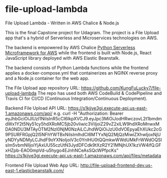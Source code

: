 # file-upload-lambda
File Upload Lambda - Written in AWS Chalice & Node.js

This is the final Capstone project for Udagram.
The project is a File Upload app that's a hybrid of Serverless and Microservices technologies on AWS.

The backend is empowered by AWS Chalice [Python Serverless Microframework for AWS](https://github.com/aws/chalice)
while the frontend is built with Node.js, React JavaScript library deployed with AWS Elastic Beanstalk.

The backend consists of Python Lambda functions while the frontend applies a docker-compose.yml
that containerizes an NGINX reverse proxy and a Node.js container for the web app.

The File Upload app repository URL:
https://github.com/KungFuLucky7/file-upload-lambda
The repo has used both AWS CodeBuild & CodePipeline and Travis CI for CI/CD (Continuous Integration/Continuous Deployment).

Backend File Upload API URL:
https://s1kjjye3gi.execute-api.us-east-1.amazonaws.com/api/
e.g. 
curl -H "Authorization: Bearer eyJhbGciOiJIUzI1NiIsInR5cCI6IkpXVCJ9.eyJpc3MiOiJodHRwczovL2t1bmdmdWx1Y2t5Ny51cy5hdXRoMC5jb20vIiwic3ViIjoiZ29vZ2xlLW9hdXRoMnwxMDA0NDU3MTAyOTM2NzI0NjM0NzAiLCJhdWQiOiJzU0dVOEpyaEhXUkc2cG9PSURFRGpjQ2l5NFhYWTBxNiIsImlhdCI6MTYxNjQ2MjQzMiwiZXhwIjoxNjUyNDYyNDMyLCJhdF9oYXNoIjoiV3c0YnlHU0tQQmkwWWdUMkFrWWdOQSIsIm5vbmNlIjoiYjAxUU55czUtN3JydDFCdk9tXzR2Y21MNjhUX1kzVW4ifQ.GFxHZpb-EAO0mpVd-u5hygo4EJnhNCeAsSQcWPfpcKs" \
https://s1kjjye3gi.execute-api.us-east-1.amazonaws.com/api/files/metadata

Frontend File Upload Web App URL:
http://file-upload-frontend-dev.us-east-1.elasticbeanstalk.com/

